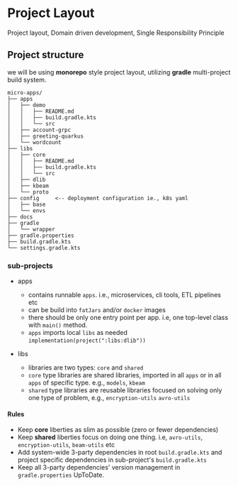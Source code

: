 # Project Layout

Project layout, Domain driven development, Single Responsibility Principle

## Project structure

we will be using **monorepo** style project layout, utilizing **gradle** multi-project build system.

```
micro-apps/
├── apps
│   ├── demo
│   │   ├── README.md
│   │   ├── build.gradle.kts
│   │   └── src
│   ├── account-grpc
│   ├── greeting-quarkus
│   └── wordcount
├── libs
│   ├── core
│   │   ├── README.md
│   │   ├── build.gradle.kts
│   │   └── src
│   ├── dlib
│   ├── kbeam
│   └── proto
├── config     <-- deployment configuration ie., k8s yaml
│   ├── base
│   └── envs
├── docs
├── gradle
│   └── wrapper
├── gradle.properties
├── build.gradle.kts
└── settings.gradle.kts 
```


### sub-projects

- apps
  -  contains runnable `apps`. i.e., microservices, cli tools, ETL pipelines etc
  -  can be build into `fatJars` and/or `docker` images
  -  there should be only one entry point per app. i.e, one top-level class with `main()` method.
  -  `apps` imports local `libs` as needed `implementation(project(":libs:dlib"))`

- libs
  - libraries are two types: `core` and `shared`
  - `core` type libraries are shared libraries, imported in all `apps` or in all `apps` of specific type. e.g., `models`, `kbeam`
  - `shared` type libraries are reusable libraries focused on solving only one type of problem, e.g., `encryption-utils` `avro-utils`

#### Rules

- Keep **core** liberties as slim as possible (zero or fewer dependencies)
- Keep **shared** liberties focus on doing one thing. i.e, `avro-utils`, `encryption-utils`, `beam-utils` etc 
- Add system-wide 3-party dependencies in root `build.gradle.kts` and project specific dependencies in sub-project's `build.gradle.kts`
- Keep all 3-party dependencies' version management in `gradle.properties` UpToDate.
